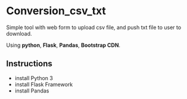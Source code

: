 # Conversion_csv_txt

Simple tool with web form to upload csv file, and push txt file to user to download.

Using **python**, **Flask**, **Pandas**, **Bootstrap CDN**.

## Instructions

- install Python 3
- install Flask Framework
- install Pandas

